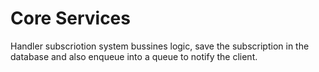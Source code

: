# Core Services

Handler subscriotion system bussines logic, save the subscription in the database and also enqueue into a queue to notify the client.